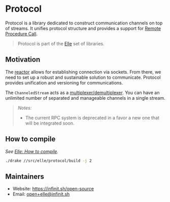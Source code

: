 # Protocol

Protocol is a library dedicated to construct communication channels on top of streams. It unifies protocol structure and provides a support for [Remote Procedure Call](https://en.wikipedia.org/wiki/Remote_procedure_call).

> Protocol is part of the [Elle](https://github.com/infinit/elle) set of libraries.

## Motivation

The [reactor](/src/elle/reactor) allows for establishing connection via sockets. From there, we need to set up a robust and sustainable solution to communicate. Protocol provides unification and versioning for communications.

The `ChanneledStream` acts as a [multiplexer/demultiplexer](https://en.wikipedia.org/wiki/Multiplexing). You can have an unlimited number of separated and manageable channels in a single stream.

> *Notes:*
> - The current RPC system is deprecated in a favor a new one that will be integrated soon.

## How to compile

_See [Elle: How to compile](https://github.com/infinit/elle#how-to-compile)._

```bash
./drake //src/elle/protocol/build -j 2
```

## Maintainers

 * Website: https://infinit.sh/open-source
 * Email: open+elle@infinit.sh
